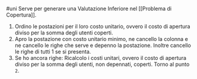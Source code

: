 #uni 
Serve per generare una Valutazione Inferiore nel [[Problema di Copertura]].
1. Ordino le postazioni per il loro costo unitario, ovvero il costo di apertura diviso per la somma degli utenti coperti.
2. Apro la postazione con costo unitario minimo, ne cancello la colonna e ne cancello le righe che serve e depenno la postazione.
   Inoltre cancello le righe di tutti $1$ se si presenta.
3. Se ho ancora righe:
   Ricalcolo i costi unitari, ovvero il costo di apertura diviso per la somma degli utenti, non depennati, coperti.
   Torno al punto `2`.